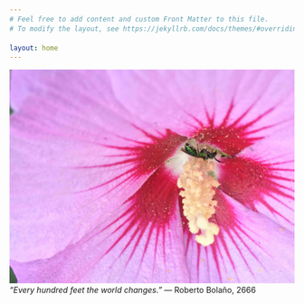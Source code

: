 ```yaml
---
# Feel free to add content and custom Front Matter to this file.
# To modify the layout, see https://jekyllrb.com/docs/themes/#overriding-theme-defaults

layout: home
---
```

<head>
    <meta http-equiv="Permissions-Policy" content="interest-cohort=()"/>
</head>

![](/img/insect_flower_long.jpg)
_“Every hundred feet the world changes.”_ ― Roberto Bolaño, 2666
<a rel="me" href="https://mastodon.social/@rooneymcnibnug"></a>
<a href="proven.lol/183ad4"></a>
